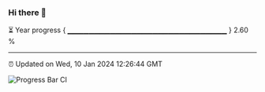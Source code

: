 ### Hi there 👋

⏳ Year progress { ▁▁▁▁▁▁▁▁▁▁▁▁▁▁▁▁▁▁▁▁▁▁▁▁▁▁▁▁▁▁ } 2.60 %

---

⏰ Updated on Wed, 10 Jan 2024 12:26:44 GMT

![Progress Bar CI](https://github.com/liununu/liununu/workflows/Progress%20Bar%20CI/badge.svg)

